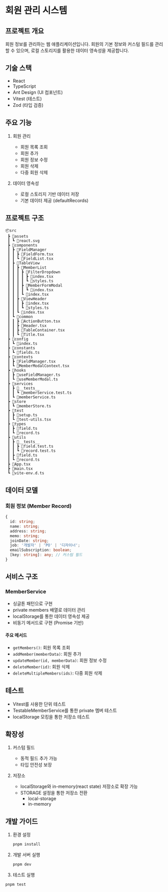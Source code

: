 # 회원 관리 시스템

## 프로젝트 개요
회원 정보를 관리하는 웹 애플리케이션입니다. 회원의 기본 정보와 커스텀 필드를 관리할 수 있으며, 로컬 스토리지를 활용한 데이터 영속성을 제공합니다.

## 기술 스택
- React
- TypeScript
- Ant Design (UI 컴포넌트)
- Vitest (테스트)
- Zod (타입 검증)

## 주요 기능
1. 회원 관리
   - 회원 목록 조회
   - 회원 추가
   - 회원 정보 수정
   - 회원 삭제
   - 다중 회원 삭제

2. 데이터 영속성
   - 로컬 스토리지 기반 데이터 저장
   - 기본 데이터 제공 (defaultRecords)

## 프로젝트 구조
```
📦src
 ┣ 📂assets
 ┃ ┗ 📜react.svg
 ┣ 📂components
 ┃ ┣ 📂FieldManager
 ┃ ┃ ┣ 📜FieldForm.tsx
 ┃ ┃ ┗ 📜FieldList.tsx
 ┃ ┣ 📂TableView
 ┃ ┃ ┣ 📂MemberList
 ┃ ┃ ┃ ┣ 📂FilterDropdown
 ┃ ┃ ┃ ┃ ┣ 📜index.tsx
 ┃ ┃ ┃ ┃ ┗ 📜styles.ts
 ┃ ┃ ┃ ┣ 📂MemberFormModal
 ┃ ┃ ┃ ┃ ┗ 📜index.tsx
 ┃ ┃ ┃ ┗ 📜index.tsx
 ┃ ┃ ┣ 📂ViewHeader
 ┃ ┃ ┃ ┣ 📜index.tsx
 ┃ ┃ ┃ ┗ 📜styles.ts
 ┃ ┃ ┗ 📜index.tsx
 ┃ ┗ 📂common
 ┃ ┃ ┣ 📜ActionButton.tsx
 ┃ ┃ ┣ 📜Header.tsx
 ┃ ┃ ┣ 📜TableContainer.tsx
 ┃ ┃ ┗ 📜Title.tsx
 ┣ 📂config
 ┃ ┗ 📜index.ts
 ┣ 📂constants
 ┃ ┗ 📜fields.ts
 ┣ 📂contexts
 ┃ ┣ 📜FieldManager.tsx
 ┃ ┗ 📜MemberModalContext.tsx
 ┣ 📂hooks
 ┃ ┣ 📜useFieldManager.ts
 ┃ ┗ 📜useMemberModal.ts
 ┣ 📂services
 ┃ ┣ 📂__tests__
 ┃ ┃ ┗ 📜memberService.test.ts
 ┃ ┗ 📜memberService.ts
 ┣ 📂store
 ┃ ┗ 📜memberStore.ts
 ┣ 📂test
 ┃ ┣ 📜setup.ts
 ┃ ┗ 📜test-utils.tsx
 ┣ 📂types
 ┃ ┣ 📜field.ts
 ┃ ┗ 📜record.ts
 ┣ 📂utils
 ┃ ┣ 📂__tests__
 ┃ ┃ ┣ 📜field.test.ts
 ┃ ┃ ┗ 📜record.test.ts
 ┃ ┣ 📜field.ts
 ┃ ┗ 📜record.ts
 ┣ 📜App.tsx
 ┣ 📜main.tsx
 ┗ 📜vite-env.d.ts
 ```

## 데이터 모델
### 회원 정보 (Member Record)
```ts
{
  id: string;
  name: string;
  address: string;
  memo: string;
  joinDate: string;
  job: '개발자' | 'PO' | '디자이너';
  emailSubscription: boolean;
  [key: string]: any; // 커스텀 필드
}
```

## 서비스 구조
### MemberService
- 싱글톤 패턴으로 구현
- private members 배열로 데이터 관리
- localStorage를 통한 데이터 영속성 제공
- 비동기 메서드로 구현 (Promise 기반)

#### 주요 메서드
- `getMembers()`: 회원 목록 조회
- `addMember(memberData)`: 회원 추가
- `updateMember(id, memberData)`: 회원 정보 수정
- `deleteMember(id)`: 회원 삭제
- `deleteMultipleMembers(ids)`: 다중 회원 삭제

## 테스트
- Vitest를 사용한 단위 테스트
- TestableMemberService를 통한 private 멤버 테스트
- localStorage 모킹을 통한 저장소 테스트

## 확장성
1. 커스텀 필드
   - 동적 필드 추가 가능
   - 타입 안전성 보장

2. 저장소
   - localStorage와 in-memory(react state) 저장소로 확장 가능
   - STORAGE 설정을 통한 저장소 전환
     - local-storage
     - in-memory

## 개발 가이드
1. 환경 설정
   ```bash
   pnpm install
   ```

2. 개발 서버 실행
   ```bash
   pnpm dev
   ```

3. 테스트 실행
  ```bash
  pnpm test
  ```